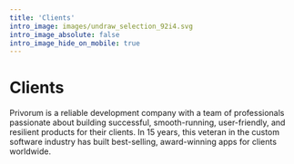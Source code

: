 ```yaml
---
title: 'Clients'
intro_image: images/undraw_selection_92i4.svg
intro_image_absolute: false
intro_image_hide_on_mobile: true
---
```


# Clients


Privorum is a reliable development company with a team of professionals passionate about building successful, smooth-running, user-friendly, and resilient products for their clients. 
In 15 years, this veteran in the custom software industry has built best-selling, award-winning apps for clients worldwide.
 
